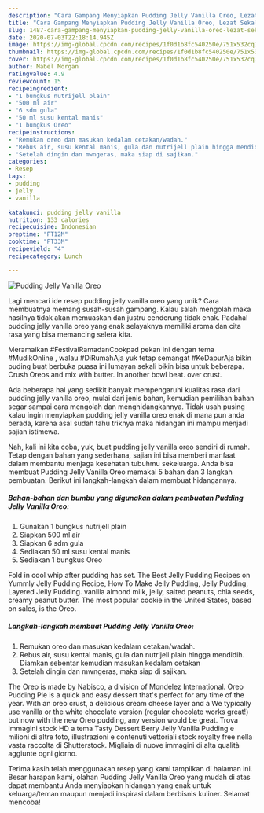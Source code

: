 ```yaml
---
description: "Cara Gampang Menyiapkan Pudding Jelly Vanilla Oreo, Lezat Sekali"
title: "Cara Gampang Menyiapkan Pudding Jelly Vanilla Oreo, Lezat Sekali"
slug: 1487-cara-gampang-menyiapkan-pudding-jelly-vanilla-oreo-lezat-sekali
date: 2020-07-03T22:18:14.945Z
image: https://img-global.cpcdn.com/recipes/1f0d1b8fc540250e/751x532cq70/pudding-jelly-vanilla-oreo-foto-resep-utama.jpg
thumbnail: https://img-global.cpcdn.com/recipes/1f0d1b8fc540250e/751x532cq70/pudding-jelly-vanilla-oreo-foto-resep-utama.jpg
cover: https://img-global.cpcdn.com/recipes/1f0d1b8fc540250e/751x532cq70/pudding-jelly-vanilla-oreo-foto-resep-utama.jpg
author: Mabel Morgan
ratingvalue: 4.9
reviewcount: 15
recipeingredient:
- "1 bungkus nutrijell plain"
- "500 ml air"
- "6 sdm gula"
- "50 ml susu kental manis"
- "1 bungkus Oreo"
recipeinstructions:
- "Remukan oreo dan masukan kedalam cetakan/wadah."
- "Rebus air, susu kental manis, gula dan nutrijell plain hingga mendidih. Diamkan sebentar kemudian masukan kedalam cetakan"
- "Setelah dingin dan mwngeras, maka siap di sajikan."
categories:
- Resep
tags:
- pudding
- jelly
- vanilla

katakunci: pudding jelly vanilla 
nutrition: 133 calories
recipecuisine: Indonesian
preptime: "PT12M"
cooktime: "PT33M"
recipeyield: "4"
recipecategory: Lunch

---
```



![Pudding Jelly Vanilla Oreo](https://img-global.cpcdn.com/recipes/1f0d1b8fc540250e/751x532cq70/pudding-jelly-vanilla-oreo-foto-resep-utama.jpg)

Lagi mencari ide resep pudding jelly vanilla oreo yang unik? Cara membuatnya memang susah-susah gampang. Kalau salah mengolah maka hasilnya tidak akan memuaskan dan justru cenderung tidak enak. Padahal pudding jelly vanilla oreo yang enak selayaknya memiliki aroma dan cita rasa yang bisa memancing selera kita.

Meramaikan #FestivalRamadanCookpad pekan ini dengan tema #MudikOnline , walau #DiRumahAja yuk tetap semangat #KeDapurAja bikin puding buat berbuka puasa ini lumayan sekali bikin bisa untuk beberapa. Crush Oreos and mix with butter. In another bowl beat. over crust.

Ada beberapa hal yang sedikit banyak mempengaruhi kualitas rasa dari pudding jelly vanilla oreo, mulai dari jenis bahan, kemudian pemilihan bahan segar sampai cara mengolah dan menghidangkannya. Tidak usah pusing kalau ingin menyiapkan pudding jelly vanilla oreo enak di mana pun anda berada, karena asal sudah tahu triknya maka hidangan ini mampu menjadi sajian istimewa.


Nah, kali ini kita coba, yuk, buat pudding jelly vanilla oreo sendiri di rumah. Tetap dengan bahan yang sederhana, sajian ini bisa memberi manfaat dalam membantu menjaga kesehatan tubuhmu sekeluarga. Anda bisa membuat Pudding Jelly Vanilla Oreo memakai 5 bahan dan 3 langkah pembuatan. Berikut ini langkah-langkah dalam membuat hidangannya.

<!--inarticleads1-->

##### Bahan-bahan dan bumbu yang digunakan dalam pembuatan Pudding Jelly Vanilla Oreo:

1. Gunakan 1 bungkus nutrijell plain
1. Siapkan 500 ml air
1. Siapkan 6 sdm gula
1. Sediakan 50 ml susu kental manis
1. Sediakan 1 bungkus Oreo


Fold in cool whip after pudding has set. The Best Jelly Pudding Recipes on Yummly Jelly Pudding Recipe, How To Make Jelly Pudding, Jelly Pudding, Layered Jelly Pudding. vanilla almond milk, jelly, salted peanuts, chia seeds, creamy peanut butter. The most popular cookie in the United States, based on sales, is the Oreo. 

<!--inarticleads2-->

##### Langkah-langkah membuat Pudding Jelly Vanilla Oreo:

1. Remukan oreo dan masukan kedalam cetakan/wadah.
1. Rebus air, susu kental manis, gula dan nutrijell plain hingga mendidih. Diamkan sebentar kemudian masukan kedalam cetakan
1. Setelah dingin dan mwngeras, maka siap di sajikan.


The Oreo is made by Nabisco, a division of Mondelez International. Oreo Pudding Pie is a quick and easy dessert that&#39;s perfect for any time of the year. With an oreo crust, a delicious cream cheese layer and a We typically use vanilla or the white chocolate version (regular chocolate works great!) but now with the new Oreo pudding, any version would be great. Trova immagini stock HD a tema Tasty Dessert Berry Jelly Vanilla Pudding e milioni di altre foto, illustrazioni e contenuti vettoriali stock royalty free nella vasta raccolta di Shutterstock. Migliaia di nuove immagini di alta qualità aggiunte ogni giorno. 

Terima kasih telah menggunakan resep yang kami tampilkan di halaman ini. Besar harapan kami, olahan Pudding Jelly Vanilla Oreo yang mudah di atas dapat membantu Anda menyiapkan hidangan yang enak untuk keluarga/teman maupun menjadi inspirasi dalam berbisnis kuliner. Selamat mencoba!

